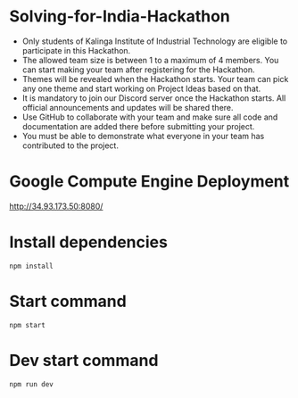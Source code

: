 # Solving-for-India-Hackathon
- Only students of Kalinga Institute of Industrial Technology are eligible to participate in this Hackathon.
- The allowed team size is between 1 to a maximum of 4 members. You can start making your team after registering for the Hackathon. 
- Themes will be revealed when the Hackathon starts. Your team can pick any one theme and start working on Project Ideas based on that. 
- It is mandatory to join our Discord server once the Hackathon starts. All official announcements and updates will be shared there.
- Use GitHub to collaborate with your team and make sure all code and documentation are added there before submitting your project. 
- You must be able to demonstrate what everyone in your team has contributed to the project.

# Google Compute Engine Deployment
http://34.93.173.50:8080/

# Install dependencies
``npm install``

# Start command
``npm start``

# Dev start command
``npm run dev``
